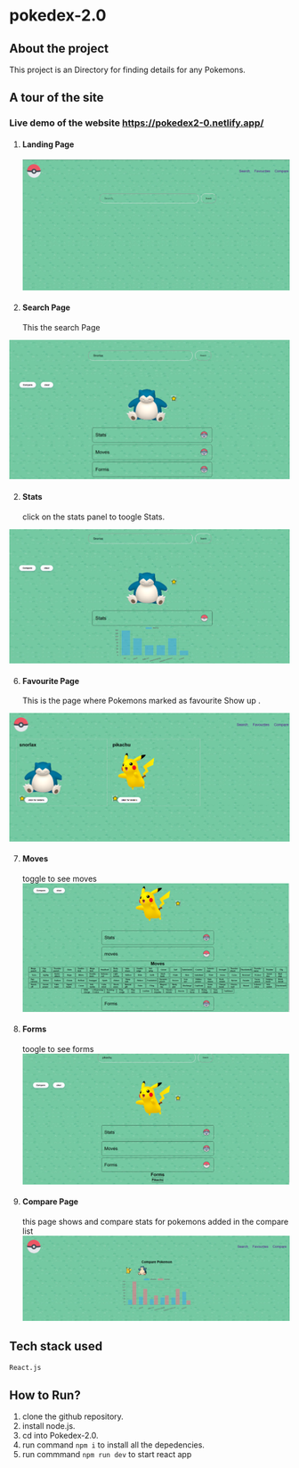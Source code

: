 # pokedex-2.0

## About the project

This project is an Directory for finding details for any Pokemons.

## A tour of the site
### Live demo of the website https://pokedex2-0.netlify.app/

1. #### Landing Page

   ![Landing page](./SS-folder/home.PNG)

2. #### Search Page
   This the search Page

![Search Page](./SS-folder/search_pokemon.PNG)

2. #### Stats
   click on the stats panel to toogle Stats.

![Stats Page](./SS-folder/stats.PNG)

6. #### Favourite Page
   This is the page where Pokemons marked as favourite Show up .

![Favourites page](./SS-folder/favourite.PNG)

7. #### Moves

   toggle to see moves
   ![Moves](./SS-folder/moves.PNG)

8. #### Forms

   toogle to see forms
   ![Forms](./SS-folder/forms.PNG)

9. #### Compare Page
   this page shows and compare stats for pokemons added in the compare list
   ![Compare](./SS-folder/compare.PNG)

## Tech stack used

    React.js

## How to Run?

1. clone the github repository.
2. install node.js.
3. cd into Pokedex-2.0.
4. run command `npm i` to install all the depedencies.
5. run commmand `npm run dev` to start react app
